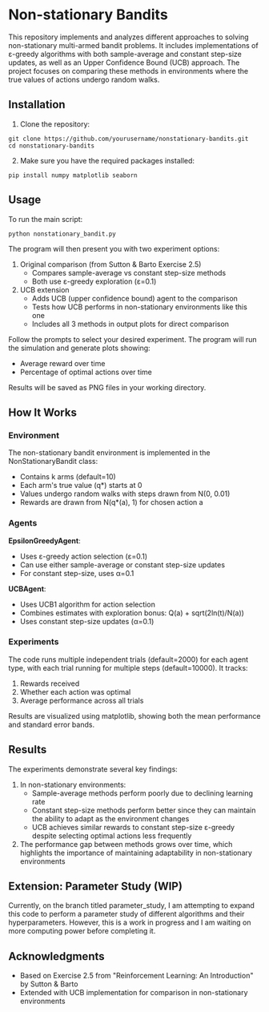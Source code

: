# Non-stationary Bandits

This repository implements and analyzes different approaches to solving non-stationary multi-armed bandit problems. It includes implementations of ε-greedy algorithms with both sample-average and constant step-size updates, as well as an Upper Confidence Bound (UCB) approach. The project focuses on comparing these methods in environments where the true values of actions undergo random walks.

## Installation

1) Clone the repository:
```
git clone https://github.com/yourusername/nonstationary-bandits.git
cd nonstationary-bandits
```

2) Make sure you have the required packages installed:
```
pip install numpy matplotlib seaborn
```
## Usage

To run the main script:
```
python nonstationary_bandit.py
```
The program will then present you with two experiment options:

1. Original comparison (from Sutton & Barto Exercise 2.5)
   - Compares sample-average vs constant step-size methods
    - Both use ε-greedy exploration (ε=0.1)
2. UCB extension
   - Adds UCB (upper confidence bound) agent to the comparison
    - Tests how UCB performs in non-stationary environments like this one
    - Includes all 3 methods in output plots for direct comparison

Follow the prompts to select your desired experiment. The program will run the simulation and generate plots showing:
- Average reward over time
- Percentage of optimal actions over time

Results will be saved as PNG files in your working directory.

## How It Works
### Environment
The non-stationary bandit environment is implemented in the NonStationaryBandit class:
- Contains k arms (default=10)
- Each arm's true value (q*) starts at 0
- Values undergo random walks with steps drawn from N(0, 0.01)
- Rewards are drawn from N(q*(a), 1) for chosen action a

### Agents
**EpsilonGreedyAgent**:
- Uses ε-greedy action selection (ε=0.1)
- Can use either sample-average or constant step-size updates
- For constant step-size, uses α=0.1

**UCBAgent**:
- Uses UCB1 algorithm for action selection
- Combines estimates with exploration bonus: Q(a) + sqrt(2ln(t)/N(a))
- Uses constant step-size updates (α=0.1)

### Experiments
The code runs multiple independent trials (default=2000) for each agent type, with each trial running for multiple steps (default=10000). It tracks:
1. Rewards received
2. Whether each action was optimal
3. Average performance across all trials

Results are visualized using matplotlib, showing both the mean performance and standard error bands.

## Results
The experiments demonstrate several key findings:

1) In non-stationary environments:
    - Sample-average methods perform poorly due to declining learning rate
    - Constant step-size methods perform better since they can maintain the ability to adapt as the environment changes
    - UCB achieves similar rewards to constant step-size ε-greedy despite selecting optimal actions less frequently
2) The performance gap between methods grows over time, which highlights the importance of maintaining adaptability in non-stationary environments

## Extension: Parameter Study (WIP)

Currently, on the branch titled parameter_study, I am attempting to expand this code to perform a parameter study of different algorithms and their hyperparameters. However, this is a work in progress and I am waiting on more computing power before completing it.  

## Acknowledgments

- Based on Exercise 2.5 from "Reinforcement Learning: An Introduction" by Sutton & Barto
- Extended with UCB implementation for comparison in non-stationary environments
